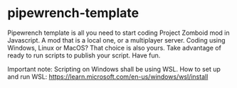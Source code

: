 # pipewrench-template
Pipewrench template is all you need to start coding Project Zomboid mod in Javascript. A mod that is a local one, or a multiplayer server. Coding using Windows, Linux or MacOS? That choice is also yours. Take advantage of ready to run scripts to publish your script. Have fun.

Important note: Scripting on Windows shall be using WSL.
How to set up and run WSL: https://learn.microsoft.com/en-us/windows/wsl/install
